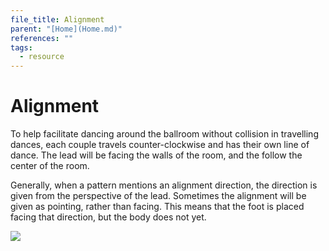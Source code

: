 ```yaml
---
file_title: Alignment
parent: "[Home](Home.md)"
references: ""
tags:
  - resource
---
```

# Alignment 
To help facilitate dancing around the ballroom without collision in travelling dances, each couple travels counter-clockwise and has their own line of dance. The lead will be facing the walls of the room, and the follow the center of the room.

Generally, when a pattern mentions an alignment direction, the direction is given from the perspective of the lead. Sometimes the alignment will be given as pointing, rather than facing. This means that the foot is placed facing that direction, but the body does not yet.






![](Pasted%20image%2020231027152544.png)
